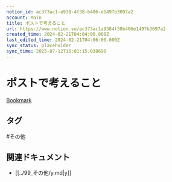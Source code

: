 ```yaml
---
notion_id: ac373ac1-a938-4f38-b406-e1497b3097a2
account: Main
title: ポストで考えること
url: https://www.notion.so/ac373ac1a9384f38b406e1497b3097a2
created_time: 2024-02-21T04:04:00.000Z
last_edited_time: 2024-02-21T04:06:00.000Z
sync_status: placeholder
sync_time: 2025-07-12T15:01:15.038690
---
```

# ポストで考えること

[Bookmark](https://youtu.be/T262VcT30Fk?si=TAnHJo2aDrB00v9z)

## タグ

#その他 

## 関連ドキュメント

- [[../99_その他/y.md|y]]
